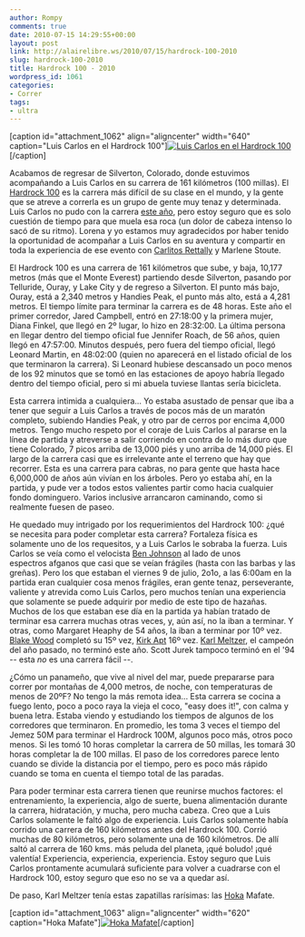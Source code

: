 ```yaml
---
author: Rompy
comments: true
date: 2010-07-15 14:29:55+00:00
layout: post
link: http://alairelibre.ws/2010/07/15/hardrock-100-2010
slug: hardrock-100-2010
title: Hardrock 100 - 2010
wordpress_id: 1061
categories:
- Correr
tags:
- ultra
---
```


[caption id="attachment_1062" align="aligncenter" width="640" caption="Luis Carlos en el Hardrock 100"][![Luis Carlos en el Hardrock 100](http://alairelibre.ws/wp-content/uploads/2010/07/P7090126-1024x768.jpg)](http://alairelibre.ws/wp-content/uploads/2010/07/P7090126.jpg)[/caption]

Acabamos de regresar de Silverton, Colorado, donde estuvimos acompañando a Luis Carlos en su carrera de 161 kilómetros (100 millas). El [Hardrock 100](http://hardrock100.com/) es la carrera más difícil de su clase en el mundo, y la gente que se atreve a correrla es un grupo de gente muy tenaz y determinada. Luis Carlos no pudo con la carrera [este año](http://puravoluntad.org/historias-de-voluntad/hard-rock/la-historia-de-hardrock-100-version-2010), pero estoy seguro que es solo cuestión de tiempo para que muela esa roca (un dolor de cabeza intenso lo sacó de su ritmo). Lorena y yo estamos muy agradecidos por haber tenido la oportunidad de acompañar a Luis Carlos en su aventura y compartir en toda la experiencia de ese evento con [Carlitos Rettally](http://elrets.wordpress.com/) y Marlene Stoute.

El Hardrock 100 es una carrera de 161 kilómetros que sube, y baja, 10,177 metros (más que el Monte Everest) partiendo desde Silverton, pasando por Telluride, Ouray, y Lake City y de regreso a Silverton. El punto más bajo, Ouray, está a 2,340 metros y Handies Peak, el punto más alto, está a 4,281 metros. El tiempo límite para terminar la carrera es de 48 horas. Este año el primer corredor, Jared Campbell, entró en 27:18:00 y la primera mujer, Diana Finkel, que llegó en 2º lugar, lo hizo en 28:32:00. La última persona en llegar dentro del tiempo oficial fue Jennifer Roach, de 56 años, quien llegó en 47:57:00. Minutos después, pero fuera del tiempo oficial, llegó Leonard Martin, en 48:02:00 (quien no aparecerá en el listado oficial de los que terminaron la carrera). Si Leonard hubiese descansado un poco menos de los 92 minutos que se tomó en las estaciones de apoyo habría llegado dentro del tiempo oficial, pero si mi abuela tuviese llantas sería bicicleta.

Esta carrera intimida a cualquiera... Yo estaba asustado de pensar que iba a tener que seguir a Luis Carlos a través de pocos más de un maratón completo, subiendo Handies Peak, y otro par de cerros por encima 4,000 metros. Tengo mucho respeto por el coraje de Luis Carlos al pararse en la línea de partida y atreverse a salir corriendo en contra de lo más duro que tiene Colorado, 7 picos arriba de 13,000 piés y uno arriba de 14,000 piés. El largo de la carrera casi que es irrelevante ante el terreno que hay que recorrer. Esta es una carrera para cabras, no para gente que hasta hace 6,000,000 de años aún vivían en los árboles. Pero yo estaba ahí, en la partida, y pude ver a todos estos valientes partir como hacia cualquier fondo dominguero. Varios inclusive arrancaron caminando, como si realmente fuesen de paseo.

He quedado muy intrigado por los requerimientos del Hardrock 100: ¿qué se necesita para poder completar esta carrera? Fortaleza física es solamente uno de los requesitos, y a Luis Carlos le sobraba la fuerza. Luis Carlos se veía como el velocista [Ben Johnson](http://es.wikipedia.org/wiki/Ben_Johnson_(atleta)) al lado de unos espectros afganos que casi que se veían frágiles (hasta con las barbas y las greñas). Pero los que estaban el viernes 9 de julio, 2o1o, a las 6:00am en la partida eran cualquier cosa menos frágiles, eran gente tenaz, perseverante, valiente y atrevida como Luis Carlos, pero muchos tenían una experiencia que solamente se puede adquirir por medio de este tipo de hazañas. Muchos de los que estaban ese día en la partida ya habían tratado de terminar esa carrera muchas otras veces, y, aún así, no la iban a terminar. Y otras, como Margaret Heaphy de 54 años, la iban a terminar por 10º vez. [Blake Wood](http://microserf.lanl.gov/bpw/hrh.html) completó su 15º vez, [Kirk Apt](http://outside.away.com/outside/sports/200107/200107hardrock_1.html) 16º vez. [Karl Meltzer](http://karlmeltzer.com/), el campeón del año pasado, no terminó este año. Scott Jurek tampoco terminó en el '94 -- esta *no* es una carrera fácil --.

¿Cómo un panameño, que vive al nivel del mar, puede prepararse para correr por montañas de 4,000 metros, de noche, con temperaturas de menos de 20ºF? No tengo la más remota idea... Esta carrera se cocina a fuego lento, poco a poco raya la vieja el coco, "easy does it!", con calma y buena letra. Estaba viendo y estudiando los tiempos de algunos de los corredores que terminaron. En promedio, les toma 3 veces el tiempo del Jemez 50M para terminar el Hardrock 100M, algunos poco más, otros poco menos. Si les tomó 10 horas completar la carrera de 50 millas, les tomará 30 horas completar la de 100 millas. El paso de los corredores parece lento cuando se divide la distancia por el tiempo, pero es poco más rápido cuando se toma en cuenta el tiempo total de las paradas.

Para poder terminar esta carrera tienen que reunirse muchos factores: el entrenamiento, la experiencia, algo de suerte, buena alimentación durante la carrera, hidratación, y mucha, pero mucha cabeza. Creo que a Luis Carlos solamente le faltó algo de experiencia. Luis Carlos solamente había corrido una carrera de 160 kilómetros antes del Hardrock 100. Corrió muchas de 80 kilómetros, pero solamente una de 160 kilómetros. De allí saltó al carrera de 160 kms. más peluda del planeta, ¡qué boludo! ¡qué valentía! Experiencia, experiencia, experiencia. Estoy seguro que Luis Carlos prontamente acumulará suficiente para volver a cuadrarse con el Hardrock 100, estoy seguro que eso no se va a quedar así.

De paso, Karl Meltzer tenía estas zapatillas rarísimas: las [Hoka](http://www.hokaoneone.com/) Mafate.

[caption id="attachment_1063" align="aligncenter" width="620" caption="Hoka Mafate"][![Hoka Mafate](http://alairelibre.ws/wp-content/uploads/2010/07/HokaMafate.jpg)](http://alairelibre.ws/wp-content/uploads/2010/07/HokaMafate.jpg)[/caption]


